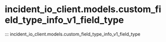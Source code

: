 # incident_io_client.models.custom_field_type_info_v1_field_type

::: incident_io_client.models.custom_field_type_info_v1_field_type
